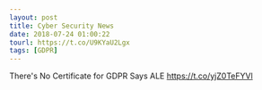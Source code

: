 ```yaml
---
layout: post
title: Cyber Security News
date: 2018-07-24 01:00:22
tourl: https://t.co/U9KYaU2Lgx
tags: [GDPR]
---
```

There's No Certificate for GDPR Says ALE https://t.co/yjZ0TeFYVl